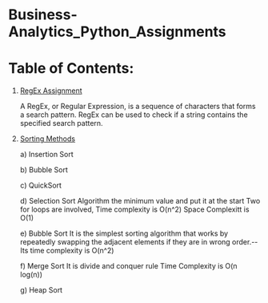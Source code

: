 # Business-Analytics_Python_Assignments
# Table of Contents:
1. [RegEx Assignment](https://github.com/AnureetKaurTiwana/Business-Analytics_Python_Assignments/blob/main/Assigment17-RegEx.py)

    A RegEx, or Regular Expression, is a sequence of characters that forms a search pattern.
    RegEx can be used to check if a string contains the specified search pattern.
2. [Sorting Methods](https://github.com/AnureetKaurTiwana/Business-Analytics_Python_Assignments/blob/main/BubbleSort-HeapSort-SelectionSort-QuickSort.py)
    
    a) Insertion Sort
    
    b) Bubble Sort
    
    c) QuickSort
    
    d) Selection Sort
       Algorithm the minimum value and put it at the start 
       Two for loops are involved, 
       Time complexity is O(n^2)
       Space Complexitt is O(1)
    
    e) Bubble Sort 
        It is the simplest sorting algorithm that works by repeatedly swapping the adjacent elements if they are in wrong order.--Its time complexity is O(n^2)
    
    f)  Merge Sort 
         It is divide and conquer rule
         Time Complexity is O(n log(n))
    
    g) Heap Sort

       

